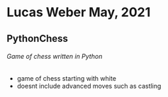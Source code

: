 # Lucas Weber May, 2021
## PythonChess
###### Game of chess written in Python

- game of chess starting with white
- doesnt include advanced moves such as castling
